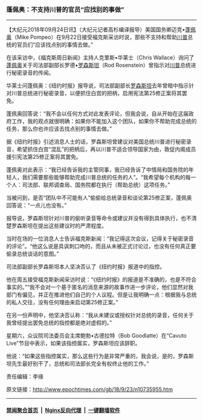 ### 蓬佩奥：不支持川普的官员“应找别的事做”
------------------------

<p>【大纪元2018年09月24日讯】（大纪元记者高杉编译报导）美国国务卿迈克•<a href="http://www.epochtimes.com/gb/tag/%E8%93%AC%E4%BD%A9%E5%A5%A5.html">蓬佩奥</a>（Mike Pompeo）在9月22日接受福克斯采访时说，那些不支持和帮助<a href="http://www.epochtimes.com/gb/tag/%E5%B7%9D%E6%99%AE.html">川普</a>总统的官员们“应该找点别的事情去做。”</p>
<p>在该采访中，《福克斯周日新闻》主持人克里斯•华莱士（Chris Wallace）询问了<a href="http://www.epochtimes.com/gb/tag/%E8%93%AC%E4%BD%A9%E5%A5%A5.html">蓬佩奥</a>关于司法部副部长罗德•<a href="http://www.epochtimes.com/gb/tag/%E7%BD%97%E6%A3%AE%E6%96%AF%E5%9D%A6.html">罗森斯坦</a>（Rod Rosenstein）曾指示对<a href="http://www.epochtimes.com/gb/tag/%E5%B7%9D%E6%99%AE.html">川普</a>总统进行秘密录音的传闻。</p>
<p>华莱士问蓬佩奥：《纽约时报》报导说，司法部副部长<a href="http://www.epochtimes.com/gb/tag/%E7%BD%97%E6%A3%AE%E6%96%AF%E5%9D%A6.html">罗森斯坦</a>去年曾暗中指示针对川普总统进行秘密录音，以便抓住白宫的把柄，启用宪法第25修正案将其罢免。</p>
<p>蓬佩奥回答说：“我不会以任何方式对此发表评论，但我会说，自从开始在这届政府工作，我的观点就很明确：如果你不能加入这个团队，如果你不帮助完成总统的任务，那么你也许应该去找点别的事情去做。”</p>
<p>据《纽约时报》引述消息人士的话，罗森斯坦曾建议对美国总统川普进行秘密录音，希望抓住白宫“混乱”的把柄后，再以川普不适合领导国家为由，敦促内阁成员援引宪法第25修正案将其罢免。</p>
<p>蓬佩奥对此表示：“我已经告诉我的主管同事，我已经告诉了中情局和国务院的年轻人，我们需要那些能够帮助完成川普总统的任务的人”。“我希望每个机构的每一个人：司法部、联邦调查局、国务院都在执行（帮助总统）这项任务。”</p>
<p>当被问到，是否“团队中不可能有人”偷偷给总统录音和谈论第25修正案，蓬佩奥回答说：“一点儿也没有。”</p>
<p>报导说，罗森斯坦针对川普的偷听录音等命令或建议并没有得到具体执行，也不清楚罗森斯坦在提出这些建议时的严肃程度。</p>
<p>当时在场的一位消息人士告诉福克斯新闻：“我记得这次会议，记得关于秘密录音的评论”。“他这么说是具讽刺口吻的，而且从未被正式讨论过，也没有任何真正要偷录总统谈话的意图。”</p>
<p>司法部副部长罗森斯坦本人坚决否认了《纽约时报》报道中的指控。</p>
<p>他在周五接受福克斯新闻采访时说：“《纽约时报》的报道是不准确的，也是不符合事实的。”“我不会对一个基于匿名的消息来源的故事作进一步评论，他们显然对我部门有偏见，并正在推进他们自己的个人议程。但是让我明确一点：根据我与总统的私人交往，没有任何理由来启动第25修正案。”</p>
<p>在另一份声明中，他坚决否认称：“我从未建议或授权针对总统的录音，任何关于我曾经提出罢免总统的指控都是绝对虚假的。”</p>
<p>星期六，众议院司法委员会主席鲍勃•古德拉特（Bob Goodlatte）在“Cavuto Live”节目中表示，如果该指控属实，罗森斯坦应该辞职。</p>
<p>他说：“如果这些指控属实，那么这些行为是非常严重的，我会说，是的，罗森斯坦先生最好别干了，总统和司法部长完全有权终止他的工作。”</p>
<p>责任编辑：李缘</p>

原文链接：http://www.epochtimes.com/gb/18/9/23/n10735955.htm


------------------------
#### [禁闻聚合首页](https://github.com/gfw-breaker/banned-news/blob/master/README.md) &nbsp;|&nbsp; [Nginx反向代理](https://github.com/gfw-breaker/open-proxy/blob/master/README.md) &nbsp;|&nbsp; [一键翻墙软件](https://github.com/gfw-breaker/nogfw/blob/master/README.md)